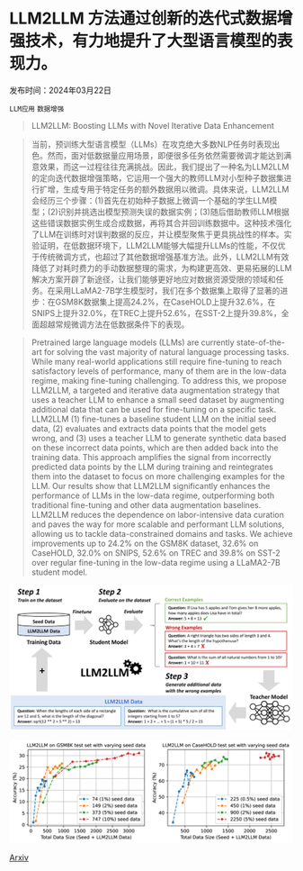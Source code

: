 # LLM2LLM 方法通过创新的迭代式数据增强技术，有力地提升了大型语言模型的表现力。

发布时间：2024年03月22日

`LLM应用` `数据增强`

> LLM2LLM: Boosting LLMs with Novel Iterative Data Enhancement

> 当前，预训练大型语言模型（LLMs）在攻克绝大多数NLP任务时表现出色。然而，面对低数据量应用场景，即便很多任务依然需要微调才能达到满意效果，而这一过程往往充满挑战。因此，我们提出了一种名为LLM2LLM的定向迭代数据增强策略，它运用一个强大的教师LLM对小型种子数据集进行扩增，生成专用于特定任务的额外数据用以微调。具体来说，LLM2LLM会经历三个步骤：(1)首先在初始种子数据上微调一个基础的学生LLM模型；(2)识别并挑选出模型预测失误的数据实例；(3)随后借助教师LLM根据这些错误数据实例生成合成数据，再将其合并回训练数据中。这种技术强化了LLM在训练时对误判数据的反应，并让模型聚焦于更具挑战性的样本。实验证明，在低数据环境下，LLM2LLM能够大幅提升LLMs的性能，不仅优于传统微调方式，也超过了其他数据增强基准方法。此外，LLM2LLM有效降低了对耗时费力的手动数据整理的需求，为构建更高效、更易拓展的LLM解决方案开辟了新途径，让我们能够更好地应对数据资源受限的领域和任务。在采用LLaMA2-7B学生模型时，我们在多个数据集上取得了显著的进步：在GSM8K数据集上提高24.2%，在CaseHOLD上提升32.6%，在SNIPS上提升32.0%，在TREC上提升52.6%，在SST-2上提升39.8%，全面超越常规微调方法在低数据条件下的表现。

> Pretrained large language models (LLMs) are currently state-of-the-art for solving the vast majority of natural language processing tasks. While many real-world applications still require fine-tuning to reach satisfactory levels of performance, many of them are in the low-data regime, making fine-tuning challenging. To address this, we propose LLM2LLM, a targeted and iterative data augmentation strategy that uses a teacher LLM to enhance a small seed dataset by augmenting additional data that can be used for fine-tuning on a specific task. LLM2LLM (1) fine-tunes a baseline student LLM on the initial seed data, (2) evaluates and extracts data points that the model gets wrong, and (3) uses a teacher LLM to generate synthetic data based on these incorrect data points, which are then added back into the training data. This approach amplifies the signal from incorrectly predicted data points by the LLM during training and reintegrates them into the dataset to focus on more challenging examples for the LLM. Our results show that LLM2LLM significantly enhances the performance of LLMs in the low-data regime, outperforming both traditional fine-tuning and other data augmentation baselines. LLM2LLM reduces the dependence on labor-intensive data curation and paves the way for more scalable and performant LLM solutions, allowing us to tackle data-constrained domains and tasks. We achieve improvements up to 24.2% on the GSM8K dataset, 32.6% on CaseHOLD, 32.0% on SNIPS, 52.6% on TREC and 39.8% on SST-2 over regular fine-tuning in the low-data regime using a LLaMA2-7B student model.

![LLM2LLM 方法通过创新的迭代式数据增强技术，有力地提升了大型语言模型的表现力。](../../../paper_images/2403.15042/x1.png)

![LLM2LLM 方法通过创新的迭代式数据增强技术，有力地提升了大型语言模型的表现力。](../../../paper_images/2403.15042/x2.png)

[Arxiv](https://arxiv.org/abs/2403.15042)